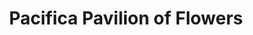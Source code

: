 ---
title: "Pacifica Pavilion of Flowers"
url: /pacifica/pacifica-pavilion-of-flowers/
shop: florist
---